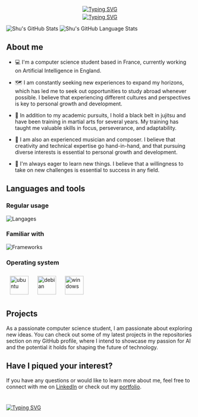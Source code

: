 <p align="center">
    <a href="https://git.io/typing-svg"><img src="https://readme-typing-svg.demolab.com?font=Fira+Code&weight=500&size=26&duration=1222&pause=1000&color=9575E2&center=true&vCenter=true&repeat=false&width=435&lines=Thomas+Chu" alt="Typing SVG" /></a>
</p>
<p align="center" style="margin-top: -10px;">
    <a href="https://git.io/typing-svg"><img src="https://readme-typing-svg.demolab.com?font=Fira+Code&pause=1000&color=9575E2&center=true&vCenter=false&width=435&lines=Passionate+student+in+Data+Science+;Currently+pursuing+studies+in+AI;Always+learning+new+things" alt="Typing SVG" /></a>
</p>

<!-- https://readme-typing-svg.demolab.com/demo/ -->

![Shu's GitHub Stats](https://github-readme-stats.vercel.app/api/?username=GitGudShu&count_private=true&theme=shades-of-purple&showicons=true) 
![Shu's GitHub Language Stats](https://github-readme-stats.vercel.app/api/top-langs/?username=GitGudShu&langs_count=12&theme=shades-of-purple&layout=compact)

## **About me**

- 💻 I'm a computer science student based in France, currently working on Artificial Intelligence in England.

- 🗺️ I am constantly seeking new experiences to expand my horizons, which has led me to seek out opportunities to study abroad whenever possible. I believe that experiencing different cultures and perspectives is key to personal growth and development.

- 🥋 In addition to my academic pursuits, I hold a black belt in jujitsu and have been training in martial arts for several years. My training has taught me valuable skills in focus, perseverance, and adaptability.

- 🎼 I am also an experienced musician and composer. I believe that creativity and technical expertise go hand-in-hand, and that pursuing diverse interests is essential to personal growth and development.

- 🔬 I'm always eager to learn new things. I believe that a willingness to take on new challenges is essential to success in any field.

## **Languages and tools**

### Regular usage

![Langages](https://skillicons.dev/icons?i=github,vscode,py,java,js,nodejs,vuejs,mysql,html,css&perline=5)

### Familiar with

![Frameworks](https://skillicons.dev/icons?i=php,flask,c,cpp,cs,qt,mongo,postgres,gitlab,jenkins,maven,arduino,raspberrypi,unity&perline=7)

### Operating system

<img alt="ubuntu" src="https://upload.wikimedia.org/wikipedia/commons/a/ab/Logo-ubuntu_cof-orange-hex.svg" height="50" style="margin: 10px">
<img alt="debian" src="https://upload.wikimedia.org/wikipedia/commons/thumb/6/66/Openlogo-debianV2.svg/1200px-Openlogo-debianV2.svg.png" height="50" style="margin: 10px">
<img alt="windows" src="https://upload.wikimedia.org/wikipedia/commons/5/5f/Windows_logo_-_2012.svg" height="50" style="margin: 10px">

## **Projects**

As a passionate computer science student, I am passionate about exploring new ideas. You can check out some of my latest projects in the repositories section on my GitHub profile, where I intend to showcase my passion for AI and the potential it holds for shaping the future of technology.

## **Have I piqued your interest?**

If you have any questions or would like to learn more about me, feel free to connect with me on [LinkedIn](https://www.linkedin.com/in/thomas-chu-259702235/) or check out my [portfolio](https://gitgudshu.github.io/).

#

<a href="https://git.io/typing-svg"><img src="https://readme-typing-svg.demolab.com?font=Fira+Code&pause=1000&color=FFD700&repeat=false&width=435&lines=Looking+forward+to+working+with+you" alt="Typing SVG" /></a>